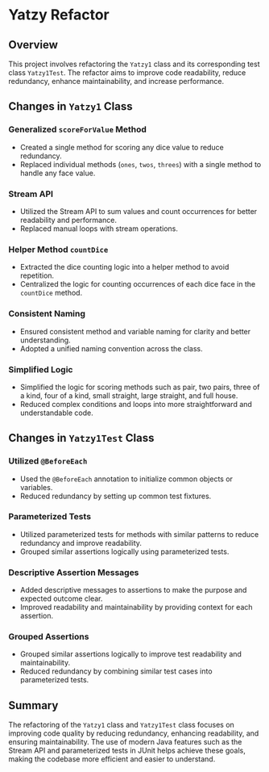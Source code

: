 Yatzy Refactor
==============

Overview
--------

This project involves refactoring the `Yatzy1` class and its corresponding test class `Yatzy1Test`. The refactor aims to improve code readability, reduce redundancy, enhance maintainability, and increase performance.

Changes in `Yatzy1` Class
-------------------------

### Generalized `scoreForValue` Method

- Created a single method for scoring any dice value to reduce redundancy.
- Replaced individual methods (`ones`, `twos`, `threes`) with a single method to handle any face value.

### Stream API

- Utilized the Stream API to sum values and count occurrences for better readability and performance.
- Replaced manual loops with stream operations.

### Helper Method `countDice`

- Extracted the dice counting logic into a helper method to avoid repetition.
- Centralized the logic for counting occurrences of each dice face in the `countDice` method.

### Consistent Naming

- Ensured consistent method and variable naming for clarity and better understanding.
- Adopted a unified naming convention across the class.

### Simplified Logic

- Simplified the logic for scoring methods such as pair, two pairs, three of a kind, four of a kind, small straight, large straight, and full house.
- Reduced complex conditions and loops into more straightforward and understandable code.

Changes in `Yatzy1Test` Class
-----------------------------

### Utilized `@BeforeEach`

- Used the `@BeforeEach` annotation to initialize common objects or variables.
- Reduced redundancy by setting up common test fixtures.

### Parameterized Tests

- Utilized parameterized tests for methods with similar patterns to reduce redundancy and improve readability.
- Grouped similar assertions logically using parameterized tests.

### Descriptive Assertion Messages

- Added descriptive messages to assertions to make the purpose and expected outcome clear.
- Improved readability and maintainability by providing context for each assertion.

### Grouped Assertions

- Grouped similar assertions logically to improve test readability and maintainability.
- Reduced redundancy by combining similar test cases into parameterized tests.

Summary
-------

The refactoring of the `Yatzy1` class and `Yatzy1Test` class focuses on improving code quality by reducing redundancy, enhancing readability, and ensuring maintainability. The use of modern Java features such as the Stream API and parameterized tests in JUnit helps achieve these goals, making the codebase more efficient and easier to understand.
